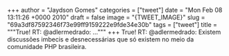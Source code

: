 
+++
author = "Jaydson Gomes"
categories = ["tweet"]
date = "Mon Feb 08 13:11:26 +0000 2010"
draft = false
image = "{TWEET_IMAGE}"
slug = "69a3df87592346f73e99ff9159222e9fde34e30b"
tags = ["tweet"]
title = """True! RT: @adlermedrado: ..."""
+++
True! RT: @adlermedrado: Existem discussões imbecis e desnecessárias que só existem no meio da comunidade PHP brasileira.
